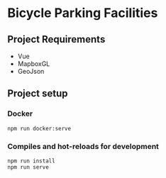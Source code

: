 # Bicycle Parking Facilities

## Project Requirements
* Vue
* MapboxGL
* GeoJson

## Project setup

### Docker
```
npm run docker:serve
```

### Compiles and hot-reloads for development
```
npm run install
npm run serve
```
